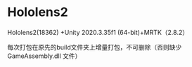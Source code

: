 # Hololens2
Hololens2(18362) +Unity 2020.3.35f1 (64-bit)+MRTK（2.8.2）

每次打包在原先的build文件夹上增量打包，不可删除（否则缺少GameAssembly.dll 文件）
